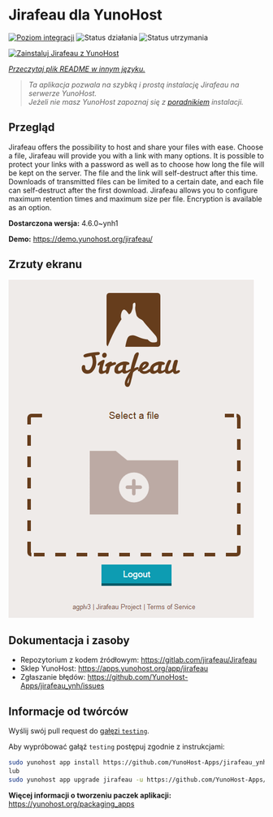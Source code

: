 <!--
To README zostało automatycznie wygenerowane przez <https://github.com/YunoHost/apps/tree/master/tools/readme_generator>
Nie powinno być ono edytowane ręcznie.
-->

# Jirafeau dla YunoHost

[![Poziom integracji](https://apps.yunohost.org/badge/integration/jirafeau)](https://ci-apps.yunohost.org/ci/apps/jirafeau/)
![Status działania](https://apps.yunohost.org/badge/state/jirafeau)
![Status utrzymania](https://apps.yunohost.org/badge/maintained/jirafeau)

[![Zainstaluj Jirafeau z YunoHost](https://install-app.yunohost.org/install-with-yunohost.svg)](https://install-app.yunohost.org/?app=jirafeau)

*[Przeczytaj plik README w innym języku.](./ALL_README.md)*

> *Ta aplikacja pozwala na szybką i prostą instalację Jirafeau na serwerze YunoHost.*  
> *Jeżeli nie masz YunoHost zapoznaj się z [poradnikiem](https://yunohost.org/install) instalacji.*

## Przegląd

Jirafeau offers the possibility to host and share your files with ease. Choose a file, Jirafeau will provide you with a link with many options. It is possible to protect your links with a password as well as to choose how long the file will be kept on the server. The file and the link will self-destruct after this time. Downloads of transmitted files can be limited to a certain date, and each file can self-destruct after the first download. Jirafeau allows you to configure maximum retention times and maximum size per file. Encryption is available as an option.


**Dostarczona wersja:** 4.6.0~ynh1

**Demo:** <https://demo.yunohost.org/jirafeau/>

## Zrzuty ekranu

![Zrzut ekranu z Jirafeau](./doc/screenshots/TPjh48P.png)

## Dokumentacja i zasoby

- Repozytorium z kodem źródłowym: <https://gitlab.com/jirafeau/Jirafeau>
- Sklep YunoHost: <https://apps.yunohost.org/app/jirafeau>
- Zgłaszanie błędów: <https://github.com/YunoHost-Apps/jirafeau_ynh/issues>

## Informacje od twórców

Wyślij swój pull request do [gałęzi `testing`](https://github.com/YunoHost-Apps/jirafeau_ynh/tree/testing).

Aby wypróbować gałąź `testing` postępuj zgodnie z instrukcjami:

```bash
sudo yunohost app install https://github.com/YunoHost-Apps/jirafeau_ynh/tree/testing --debug
lub
sudo yunohost app upgrade jirafeau -u https://github.com/YunoHost-Apps/jirafeau_ynh/tree/testing --debug
```

**Więcej informacji o tworzeniu paczek aplikacji:** <https://yunohost.org/packaging_apps>
